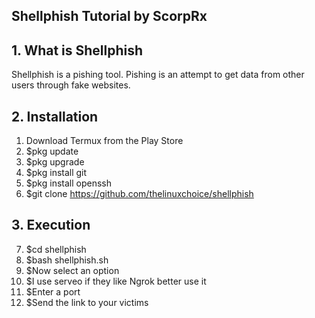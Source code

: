 ## Shellphish Tutorial by ScorpRx

## 1. What is Shellphish
Shellphish is a pishing tool. Pishing is an attempt to get data from other users through fake websites. 

## 2. Installation 
1. Download Termux from the Play Store
2. $pkg update
3. $pkg upgrade
4. $pkg install git
5. $pkg install openssh
6. $git clone https://github.com/thelinuxchoice/shellphish

## 3. Execution 
7. $cd shellphish
8. $bash shellphish.sh
9. $Now select an option 
10. $I use serveo if they like Ngrok better use it
11. $Enter a port
12. $Send the link to your victims
